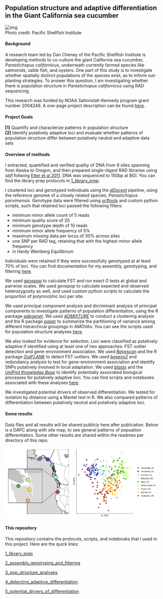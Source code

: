 ## Population structure and adaptive differentiation in the Giant California sea cucumber

![img](https://github.com/nclowell/SeaCukes/blob/master/Imgs_for_Notebooks/cukepic.jpg?raw=true)
<br>Photo credit: Pacific Shellfish Institute


#### Background
A research team led by Dan Cheney of the Pacific Shellfish Institute is developing methods to co-culture the giant California sea cucumber, *Parastichopus californicus*, underneath currently farmed species like salmonids, sable fish, and oysters. One part of this study is to investigate whether spatially distinct populations of the species exist, as to inform out-planting strategies. To answer this question, I am investigating whether there is population structure in *Parastichopus californicus* using RAD sequencing. 

This research was funded by NOAA Saltonstall-Kennedy program grant number 2004246. A one-page project description can be found [here](http://www.pacshell.org/pdf/SK%20Sea%20Cuc.pdf).

#### Project Goals

**[1]** Quantify and characterize patterns in population structure
<br>**[2]** Identify putatively adaptive loci and evaluate whether patterns of population structure differ between putatively neutral and adaptive data sets

#### Overview of methods

I extracted, quantified and verified quality of DNA from 9 sites spanning from Alaska to Oregon, and then prepared single-digest RAD libraries using *sbfI* follwing [Etter et al 2011](https://link.springer.com/protocol/10.1007/978-1-61779-228-1_9). DNA was sequenced to 150bp at BGI. You can find the library prep protocols in [1_library_prep](https://github.com/nclowell/SeaCukes/tree/master/1_library_prep).

I clustered loci and genotyped individuals using the [*dDocent*](https://www.ddocent.com/) pipeline, using the reference genome of a closely related species, *Parastichopus parvimensis*. Genotype data were filtered using [*vcftools*](http://vcftools.sourceforge.net/) and custom python scripts, such that retained loci passed the following filters:

- minimum minor allele count of 5 reads
- minimum quality score of 20
- minimum genotype depth of 10 reads
- minimum minor allele frequency of 5%
- maximum missing data per locus of 30% across sites
- one SNP per RAD tag, retaining that with the highest minor allele frequency
- in Hardy Weinberg Equilibrium

Individuals were retained if they were successfully genotyped at at least 70% of loci. You can find documentation for my assembly, genotyping, and filtering [here](https://github.com/nclowell/SeaCukes/tree/master/2_assembly_genotyping_and_filtering).

We used [*genepop*](https://cran.r-project.org/web/packages/genepop/index.html) to calculate FST and run exact G tests at global and pairwise scales. We used *genepop* to calculate expected and observed heterozygosity as well, and used custom python scripts to calculate the proportion of polymorphic loci per site.

We used principal component analysis and dicriminant analysis of principal components to investigate patterns of population differentiation, using the R package [*adegenet*](https://cran.r-project.org/web/packages/adegenet/index.html). We used [*ADMIXTURE*](https://gaworkshop.readthedocs.io/en/latest/contents/07_admixture/admixture.html) to conduct a clustering analysis and the R package [*poppr*](https://cran.r-project.org/web/packages/poppr/index.html) to summarize the partitioning of variance among different hierarchical groupings in AMOVAs. You can see the scripts used for population structure analyses [here](https://github.com/nclowell/SeaCukes/tree/master/3_pop_structure_analyses).

We also looked for evidence for selection. Loci were classified as putatively adaptive if identified using at least one of two approaches: FST outlier detection and gene-environment association. We used [*Bayescan*](http://cmpg.unibe.ch/software/BayeScan/) and the R package [*OutFLANK*](http://rstudio-pubs-static.s3.amazonaws.com/305384_9aee1c1046394fb9bd8e449453d72847.html) to detect FST outliers. We used [*bayenv2*](https://gcbias.org/bayenv/) and redundancy analysis to test for gene-environment association and identify SNPs putatively involved in local adaptation. We used [*blastx*](https://blast.ncbi.nlm.nih.gov/Blast.cgi?LINK_LOC=blasthome&PAGE_TYPE=BlastSearch&PROGRAM=blastx) and the [*UniProt Knowledge Base*](https://www.uniprot.org/help/uniprotkb) to identify potentially associated biological processes for putatively adaptive loci. You can find scripts and notebooks associated with these analyses [here](https://github.com/nclowell/SeaCukes/tree/master/4_detecting_adaptive_differentiation).

We investigated potential drivers of observed differentiation. We tested for isolation by distance using a Mantel test in R. We also compared patterns of differentiation between putatively neutral and putatively adaptive loci. 

#### Some results

Data files and all results will be shared publicly here after publication. Below is a DAPC along with site map, to see general patterns of popuation differentiation. Some other results are shared within the readmes per directory of this repo.


![dapc](https://github.com/nclowell/RAD_sea_cucumbers/blob/master/Imgs_for_Notebooks/dapc_w_map.PNG?raw=true)



#### This repository

This repository contains the protocols, scripts, and notebooks that I used in this project. Here are the quick links:

[1_library_prep](https://github.com/nclowell/SeaCukes/tree/master/1_library_prep)

[2_assembly_genotyping_and_filtering](https://github.com/nclowell/SeaCukes/tree/master/2_assembly_genotyping_and_filtering)

[3_pop_structure_analyses](https://github.com/nclowell/SeaCukes/tree/master/3_pop_structure_analyses)

[4_detecting_adaptive_differentiation](https://github.com/nclowell/SeaCukes/tree/master/4_detecting_adaptive_differentiation)

[5_potential_drivers_of_differentiation](https://github.com/nclowell/SeaCukes/tree/master/5_potential_drivers_of_differentiation)


